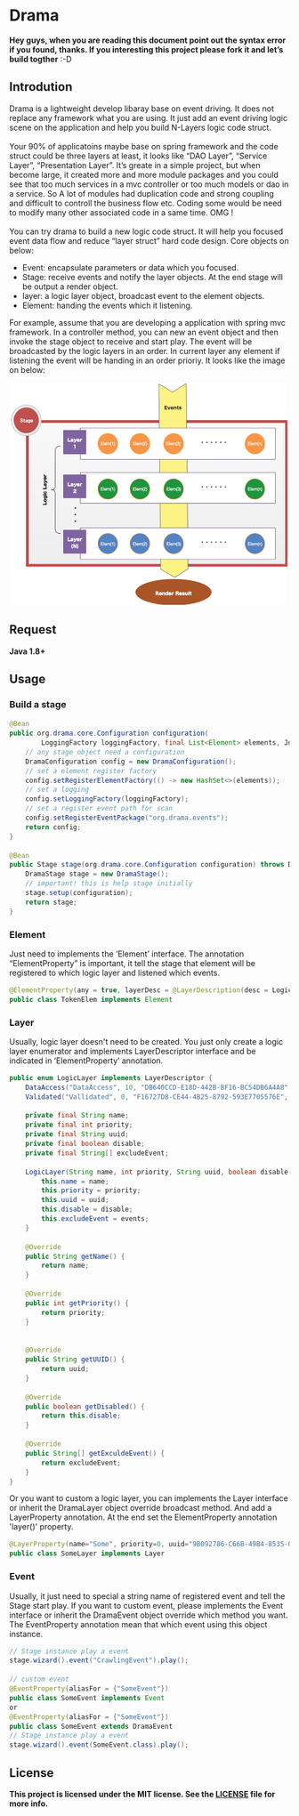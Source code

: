 # Drama

**Hey guys, when you are reading this document point out the syntax error if you found, thanks. If you interesting this project please fork it and let’s build togther** :-D

## Introdution 

Drama is a lightweight develop libaray base on event driving. It does not replace any framework what you are using. It just add an event driving logic scene on the application and help you build N-Layers logic code struct.  <br /><br />Your 90% of applicatoins maybe base on spring framework and the code struct could be three layers at least, it looks like “DAO Layer”, “Service Layer”, “Presentation Layer”. It’s greate in a simple project, but when become large, it created more and more module packages and you could see that too much services in a mvc controller or too much models or dao in a service. So A lot of modules had duplication code and strong coupling and difficult to controll the business flow etc. Coding some would be need to modify many other associated code in a same time. OMG !  <br /><br />You can try drama to build a new logic code struct. It will help you focused event data flow and reduce “layer struct” hard code design. Core objects on below:

+ Event: encapsulate parameters or data which you focused. 
+ Stage: receive events and notify the layer objects. At the end stage will be output a render object.
+ layer: a logic layer object, broadcast event to the element objects. 
+ Element: handing the events which it listening. 

For example, assume that you are developing a application with spring mvc framework. In a controller method, you can new an event object and then invoke the stage object to receive and start play. The event will be broadcasted by the logic layers in an order. In current layer any element if listening the event will be handing in an order prioriy. It looks like the image on below:

<img src="https://raw.githubusercontent.com/Nickymaco/drama/master/images/drama.png" style="height:400px;width:500px" />

## Request

**Java 1.8+**

## Usage

### Build a stage
```java
@Bean
public org.drama.core.Configuration configuration(
		LoggingFactory loggingFactory, final List<Element> elements, JohncrawlerProperties properties) {
    // any stage object need a configuration
	DramaConfiguration config = new DramaConfiguration();
    // set a element register factory
	config.setRegisterElementFactory(() -> new HashSet<>(elements));
    // set a logging
	config.setLoggingFactory(loggingFactory);
    // set a register event path for scan
	config.setRegisterEventPackage("org.drama.events");
	return config;
}

@Bean
public Stage stage(org.drama.core.Configuration configuration) throws DramaException {
	DramaStage stage = new DramaStage();
    // important! this is help stage initially
	stage.setup(configuration);
	return stage;
}
```

### Element
Just need to implements the ‘Element’ interface.  The annotation “ElementProperty” is important, it tell the stage that element will be registered to which logic layer and listened which events. 
```java
@ElementProperty(any = true, layerDesc = @LayerDescription(desc = LogicLayer.class, target = "Vallidated"))
public class TokenElem implements Element
```

### Layer
Usually, logic layer doesn't need to be created. You just only create a logic layer enumerator and implements LayerDescriptor interface and be indicated in ‘ElementProperty’ annotation.
```java
public enum LogicLayer implements LayerDescriptor {
	DataAccess("DataAccess", 10, "DB640CCD-E18D-442B-BF16-BC54DB6A4A8", false, null),
	Validated("Vallidated", 0, "F16727D8-CE44-4B25-8792-593E7705576E", false, null);
	
	private final String name;
	private final int priority;
	private final String uuid;
	private final boolean disable;
	private final String[] excludeEvent;
	
	LogicLayer(String name, int priority, String uuid, boolean disable, String[] events) {
		this.name = name;
		this.priority = priority;
		this.uuid = uuid;
		this.disable = disable;
		this.excludeEvent = events;
	}

	@Override
	public String getName() {
		return name;
	}

	@Override
	public int getPriority() {
		return priority;
	}


	@Override
	public String getUUID() {
		return uuid;
	}

	@Override
	public boolean getDisabled() {
		return this.disable;
	}

	@Override
	public String[] getExculdeEvent() {
		return excludeEvent;
	}
}
```
Or you want to custom a logic layer, you can implements the Layer interface or inherit the DramaLayer object override broadcast method. And add a LayerProperty annotation. At the end set the ElementProperty annotation 'layer()' property.
```java
@LayerProperty(name="Some", priority=0, uuid="9B092786-C66B-49B4-8535-0D0EA4D900D2")
public class SomeLayer implements Layer
```

### Event
Usually, it just need to special a string name of registered event and tell the Stage start play. If you want to custom event, please implements the Event interface or inherit the DramaEvent object override which method you want. The EventProperty annotation mean that which event using this object instance.
```java
// Stage instance play a event
stage.wizard().event("CrawlingEvent").play();

// custom event
@EventProperty(aliasFor = {"SomeEvent"})
public class SomeEvent implements Event
or 
@EventProperty(aliasFor = {"SomeEvent"})
public class SomeEvent extends DramaEvent
// Stage instance play a event
stage.wizard().event(SomeEvent.class).play();
```

## License

**This project is licensed under the MIT license. See the [LICENSE](LICENSE) file for more info.**